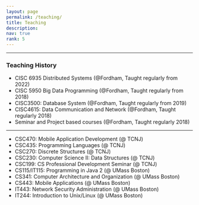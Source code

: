 ```yaml
---
layout: page
permalink: /teaching/
title: Teaching
description:
nav: true
rank: 5
---
```




----

### Teaching History

- CISC 6935 Distributed Systems (@Fordham, Taught regularly from 2022)
- CISC 5950 Big Data Programming (@Fordham, Taught regularly from 2018)
- CISC3500: Database System (@Fordham, Taught regularly from 2019)
- CISC4615: Data Communication and Network (@Fordham, Taught regularly 2018)
- Seminar and Project based courses (@Fordham, Taught regularly 2018)

----

- CSC470: Mobile Application Development (@ TCNJ)
- CSC435: Programming Languages (@ TCNJ)
- CSC270: Discrete Structures (@ TCNJ)
- CSC230: Computer Science II: Data Structures (@ TCNJ)
- CSC199: CS Professional Development Seminar (@ TCNJ)
- CS115/IT115: Programming in Java 2 (@ UMass Boston)
- CS341: Computer Architecture and Organization (@ UMass Boston)
- CS443: Mobile Applications (@ UMass Boston)
- IT443: Network Security Administration (@ UMass Boston)
- IT244: Introduction to Unix/Linux (@ UMass Boston)
